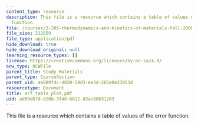```yaml
---
content_type: resource
description: This file is a resource which contains a table of values of the error
  function.
file: /courses/3-205-thermodynamics-and-kinetics-of-materials-fall-2006/ad09e67dd2063f40681283ac80631263_erf_table_plot.pdf
file_size: 212859
file_type: application/pdf
hide_download: true
hide_download_original: null
learning_resource_types: []
license: https://creativecommons.org/licenses/by-nc-sa/4.0/
ocw_type: OCWFile
parent_title: Study Materials
parent_type: CourseSection
parent_uid: aa089f4c-4029-59d3-ea3d-265e8e23053d
resourcetype: Document
title: erf_table_plot.pdf
uid: ad09e67d-d206-3f40-6812-83ac80631263
---
```

This file is a resource which contains a table of values of the error function.